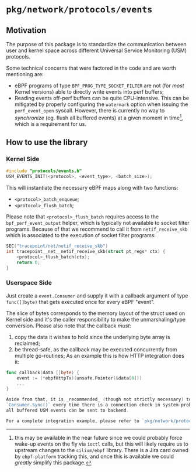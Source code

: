# `pkg/network/protocols/events`

## Motivation

The purpose of this package is to standardize the communication between user and
kernel space across different Universal Service Monitoring (USM) protocols.

Some technical concerns that were factored in the code and are worth mentioning are:

* eBPF programs of type `BPF_PROG_TYPE_SOCKET_FILTER` are not (for _most_ Kernel
  versions) able to directly write events into perf buffers;
* Reading events off-perf buffers can be quite CPU-intensive. This can be
mitigated by properly configuring the `watermark` option when issuing the
`perf_event_open` syscall. However, there is currently no way to _synchronize_
(eg. flush all buffered events) at a given moment in time[^1], which is a
requirement for us.

[^1]: this may be available in the near future since we could probably force
wake-up events on the fly via `ioctl` calls, but this will likely require us to
upstream changes to the `cilium/ebpf` library. There is a Jira card owned by
`ebpf-platform` tracking this, and once this is available we could _greatly_
simplify this package.


## How to use the library

### Kernel Side

```c
#include "protocols/events.h"
USM_EVENTS_INIT(<protocol>, <event_type>, <batch_size>);
```

This will instantiate the necessary eBPF maps along with two functions:
* `<protocol>_batch_enqueue`;
* `<protocol>_flush_batch`;

Please note that `<protocol>_flush_batch` requires access to the
`bpf_perf_event_output` helper, which is typically not available to socket
filter programs. Because of that we recommend to call it from
`netif_receive_skb` which is associated to the execution of socket filter programs:

```c
SEC("tracepoint/net/netif_receive_skb")
int tracepoint__net__netif_receive_skb(struct pt_regs* ctx) {
    <protocol>_flush_batch(ctx);
    return 0;
}
```

### Userspace Side

Just create a `event.Consumer` and supply it with a callback argument of type
`func([]byte)` that gets executed once for every eBPF "event".

The slice of bytes corresponds to the memory layout of the struct used on Kernel
side and it's the caller responsibility to make the unmarshaling/type conversion.
Please also note that the callback *must*:
1) copy the data it wishes to hold since the underlying byte array is reclaimed;
2) be thread-safe, as the callback may be executed concurrently from multiple go-routines;
As an example this is how HTTP integration does it:

```go
func callback(data []byte) {
	event := (*ebpfHttpTx)(unsafe.Pointer(&data[0]))
	...
}

Aside from that, it is _recommended_ (though not strictly necessary) to call
`Consumer.Sync()` every time there is a connection check in system-probe, so
all buffered USM events can be sent to backend.

For a complete integration example, please refer to `pkg/network/protocols/http/monitor.go`
